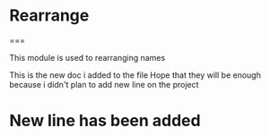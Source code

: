 # Rearrange 
===

This module is used to rearranging names

This is the new doc i added to the file
Hope that they will be enough because i didn't plan to add new line on the project 


# New line has been added
